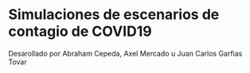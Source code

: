 # Simulaciones de escenarios de contagio de COVID19

Desarollado por Abraham Cepeda, Axel Mercado u Juan Carlos Garfias Tovar
